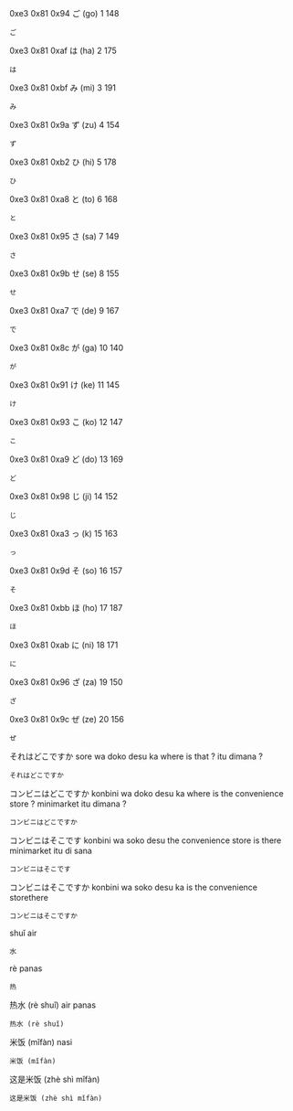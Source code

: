 
0xe3 0x81 0x94 ご (go) 1 148
```text
ご
```

0xe3 0x81 0xaf は (ha) 2 175
```text
は
```

0xe3 0x81 0xbf み (mi) 3 191
```text
み
```

0xe3 0x81 0x9a ず (zu) 4 154
```text
ず
```

0xe3 0x81 0xb2 ひ (hi) 5 178
```text
ひ
```

0xe3 0x81 0xa8 と (to) 6 168
```text
と
```

0xe3 0x81 0x95 さ (sa) 7 149
```text
さ
```

0xe3 0x81 0x9b せ (se) 8  155
```text
せ
```

0xe3 0x81 0xa7 で (de) 9 167
```text
で
```

0xe3 0x81 0x8c が (ga) 10 140
```text
が
```

0xe3 0x81 0x91 け (ke) 11 145
```text
け
```

0xe3 0x81 0x93 こ (ko) 12 147
```text
こ
```

0xe3 0x81 0xa9 ど (do) 13 169
```text
ど
```

0xe3 0x81 0x98 じ (ji) 14 152
```text
じ
```

0xe3 0x81 0xa3 っ (k) 15 163
```text
っ
```

0xe3 0x81 0x9d そ (so) 16 157
```text
そ
```

0xe3 0x81 0xbb ほ (ho) 17 187
```text
ほ
```

0xe3 0x81 0xab に (ni) 18 171
```text
に
```

0xe3 0x81 0x96 ざ (za) 19 150
```text
ざ
```

0xe3 0x81 0x9c ぜ (ze) 20 156
```text
ぜ
```

それはどこですか
sore wa doko desu ka
where is that ?
itu dimana ?
```text
それはどこですか
```

コンビニはどこですか
konbini wa doko desu ka
where is the convenience store ?
minimarket itu dimana ?
```text
コンビニはどこですか
```

コンビニはそこです
konbini wa soko desu
the convenience store is there
minimarket itu di sana
```text
コンビニはそこです
```

コンビニはそこですか
konbini wa soko desu ka
is the convenience storethere
```text
コンビニはそこですか
```




shuǐ air
```text
水
```
rè panas
```text
热
```
热水 (rè shuǐ) air panas
```text
热水 (rè shuǐ)
```
米饭 (mǐfàn) nasi
```text
米饭 (mǐfàn)
```
这是米饭 (zhè shì mǐfàn)
```text
这是米饭 (zhè shì mǐfàn)
```
